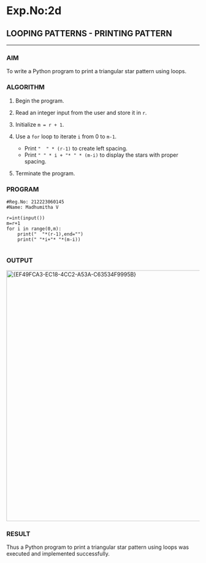 # Exp.No:2d
## LOOPING PATTERNS - PRINTING PATTERN

---

### AIM  
To write a Python program to print a triangular star pattern using loops.

### ALGORITHM

1. Begin the program.
2. Read an integer input from the user and store it in `r`.
3. Initialize `m = r + 1`.
4. Use a `for` loop to iterate `i` from 0 to `m-1`.

   * Print `"  " * (r-1)` to create left spacing.
   * Print `" " * i + "* " * (m-i)` to display the stars with proper spacing.
5. Terminate the program.

### PROGRAM
```
#Reg.No: 212223060145
#Name: Madhumitha V

r=int(input())
m=r+1
for i in range(0,m):
    print("  "*(r-1),end="")
    print(" "*i+"* "*(m-i))
    
```

### OUTPUT
<img width="899" height="653" alt="{EF49FCA3-EC18-4CC2-A53A-C63534F9995B}" src="https://github.com/user-attachments/assets/83a6a1b7-e383-45b8-bcba-ae17ff27f758" />

### RESULT
Thus a Python program to print a triangular star pattern using loops was executed and implemented successfully.
